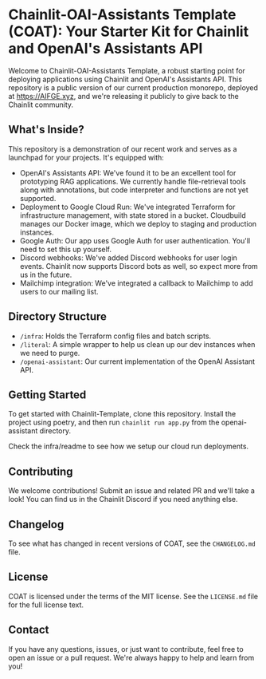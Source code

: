 # Chainlit-OAI-Assistants Template (COAT): Your Starter Kit for Chainlit and OpenAI's Assistants API

Welcome to Chainlit-OAI-Assistants Template, a robust starting point for deploying applications using Chainlit and OpenAI's Assistants API. This repository is a public version of our current production monorepo, deployed at https://AIFGE.xyz, and we're releasing it publicly to give back to the Chainlit community. 

## What's Inside?

This repository is a demonstration of our recent work and serves as a launchpad for your projects. It's equipped with:

- OpenAI's Assistants API: We've found it to be an excellent tool for prototyping RAG applications. We currently handle file-retrieval tools along with annotations, but code interpreter and functions are not yet supported. 
- Deployment to Google Cloud Run: We've integrated Terraform for infrastructure management, with state stored in a bucket. Cloudbuild manages our Docker image, which we deploy to staging and production instances.
- Google Auth: Our app uses Google Auth for user authentication. You'll need to set this up yourself.
- Discord webhooks: We've added Discord webhooks for user login events. Chainlit now supports Discord bots as well, so expect more from us in the future. 
- Mailchimp integration: We've integrated a callback to Mailchimp to add users to our mailing list.

## Directory Structure

- `/infra`: Holds the Terraform config files and batch scripts.
- `/literal`: A simple wrapper to help us clean up our dev instances when we need to purge.
- `/openai-assistant`: Our current implementation of the OpenAI Assistant API. 

## Getting Started

To get started with Chainlit-Template, clone this repository. Install the project using poetry, and then run `chainlit run app.py` from the openai-assistant directory. 

Check the infra/readme to see how we setup our cloud run deployments. 

## Contributing

We welcome contributions! Submit an issue and related PR and we'll take a look! You can find us in the Chainlit Discord if you need anything else. 

## Changelog

To see what has changed in recent versions of COAT, see the `CHANGELOG.md` file.

## License

COAT is licensed under the terms of the MIT license. See the `LICENSE.md` file for the full license text.

## Contact

If you have any questions, issues, or just want to contribute, feel free to open an issue or a pull request. We're always happy to help and learn from you!